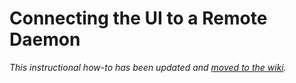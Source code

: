 # Connecting the UI to a Remote Daemon

_This instructional how-to has been updated and [moved to the wiki](https://github.com/Chia-Network/Chia-blockchain/wiki/Connecting-the-UI-to-a-remote-daemon)._
